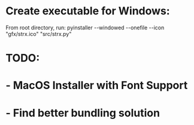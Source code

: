 # Create executable for Windows:

From root directory, run:
pyinstaller --windowed --onefile --icon "gfx/strx.ico" "src/strx.py"


# TODO:
# - MacOS Installer with Font Support
# - Find better bundling solution